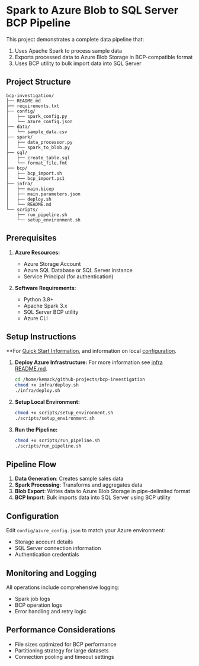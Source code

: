 # Spark to Azure Blob to SQL Server BCP Pipeline

This project demonstrates a complete data pipeline that:
1. Uses Apache Spark to process sample data
2. Exports processed data to Azure Blob Storage in BCP-compatible format
3. Uses BCP utility to bulk import data into SQL Server

## Project Structure

```
bcp-investigation/
├── README.md
├── requirements.txt
├── config/
│   ├── spark_config.py
│   └── azure_config.json
├── data/
│   └── sample_data.csv
├── spark/
│   ├── data_processor.py
│   └── spark_to_blob.py
├── sql/
│   ├── create_table.sql
│   └── format_file.fmt
├── bcp/
│   ├── bcp_import.sh
│   └── bcp_import.ps1
├── infra/
│   ├── main.bicep
│   ├── main.parameters.json
│   ├── deploy.sh
│   └── README.md
└── scripts/
    ├── run_pipeline.sh
    └── setup_environment.sh
```

## Prerequisites

1. **Azure Resources:**
   - Azure Storage Account
   - Azure SQL Database or SQL Server instance
   - Service Principal (for authentication)

2. **Software Requirements:**
   - Python 3.8+
   - Apache Spark 3.x
   - SQL Server BCP utility
   - Azure CLI

## Setup Instructions

**For [Quick Start Information](./QUICK_START.md), and information on local [configuration](./CONFIGURATION_EXAMPLES.md).

1. **Deploy Azure Infrastructure:**
    For more information see [infra README.md](./infra/README.md).

   ```bash
   cd /home/kemack/github-projects/bcp-investigation
   chmod +x infra/deploy.sh
   ./infra/deploy.sh
   ```

2. **Setup Local Environment:**
   ```bash
   chmod +x scripts/setup_environment.sh
   ./scripts/setup_environment.sh
   ```

3. **Run the Pipeline:**
   ```bash
   chmod +x scripts/run_pipeline.sh
   ./scripts/run_pipeline.sh
   ```

## Pipeline Flow

1. **Data Generation**: Creates sample sales data
2. **Spark Processing**: Transforms and aggregates data
3. **Blob Export**: Writes data to Azure Blob Storage in pipe-delimited format
4. **BCP Import**: Bulk imports data into SQL Server using BCP utility

## Configuration

Edit `config/azure_config.json` to match your Azure environment:
- Storage account details
- SQL Server connection information
- Authentication credentials

## Monitoring and Logging

All operations include comprehensive logging:
- Spark job logs
- BCP operation logs
- Error handling and retry logic

## Performance Considerations

- File sizes optimized for BCP performance
- Partitioning strategy for large datasets
- Connection pooling and timeout settings
